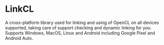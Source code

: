 # LinkCL
A cross-platform library used for linking and using of OpenCL on all devices supported, taking care of support checking and dynamic linking for you. Supports Windows, MacOS, Linux and Android including Google Pixel and Android Auto.
